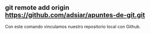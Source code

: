 ##  git remote add origin https://github.com/adsiar/apuntes-de-git.git
Con este comando vinculamos nuestro repositorio local con Github.
